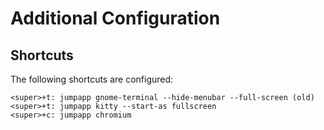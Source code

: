 # Additional Configuration

## Shortcuts

The following shortcuts are configured:

```
<super>+t: jumpapp gnome-terminal --hide-menubar --full-screen (old)
<super>+t: jumpapp kitty --start-as fullscreen
<super>+c: jumpapp chromium
```
